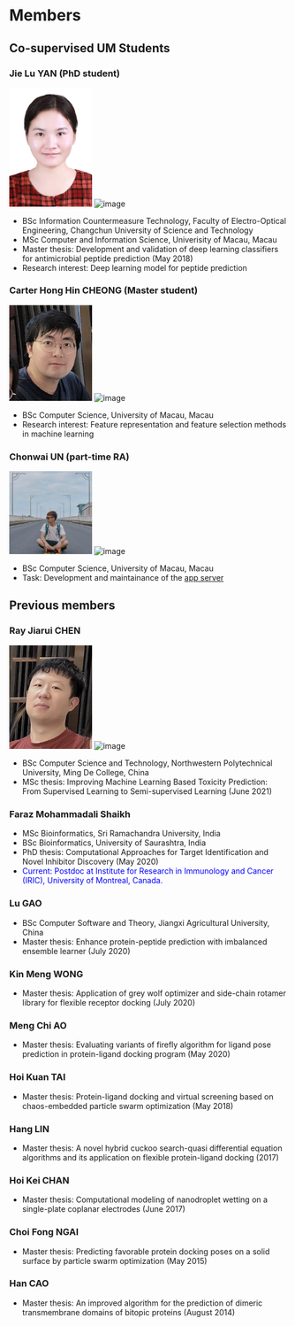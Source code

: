 # Members 



## Co-supervised UM Students
### Jie Lu YAN (PhD student) 
<img src="images/yanjielu.jpg" width="150"> ![image](https://user-images.githubusercontent.com/5370511/127591672-bad0835c-45e5-4e98-8323-978c3e9e1b83.png)
- BSc Information Countermeasure Technology, Faculty of Electro-Optical Engineering, Changchun University of Science and Technology
- MSc Computer and Information Science, Univerisity of Macau, Macau
- Master thesis: Development and validation of deep learning classifiers for antimicrobial peptide prediction (May 2018) 
- Research interest: Deep learning model for peptide prediction

### Carter Hong Hin CHEONG (Master student)

<img src="images/carter.jpg" width="150"> ![image](https://user-images.githubusercontent.com/5370511/127591739-4de3e2d2-5524-4f98-830e-c593c55228e9.png)
- BSc Computer Science, University of Macau, Macau
- Research interest: Feature representation and feature selection methods in machine learning

### Chonwai UN (part-time RA) 
<img src="images/edison.jpg" width="150"> ![image](https://user-images.githubusercontent.com/5370511/127591595-5b71320b-0cd9-4050-a917-8254428c9b5d.png)
- BSc Computer Science, University of Macau, Macau
- Task: Development and maintainance of the [app server](https://app.cbbio.online)

## Previous members 
### Ray Jiarui CHEN          
<img src="images/ray.jpg" width="150"> ![image](https://user-images.githubusercontent.com/5370511/127592904-433f76a5-ffc6-455d-8a5a-d4e6b52426e9.png)
- BSc Computer Science and Technology, Northwestern Polytechnical University, Ming De College, China
- MSc thesis: Improving Machine Learning Based Toxicity Prediction: From Supervised Learning to Semi-supervised Learning (June 2021)

### Faraz Mohammadali Shaikh          
- MSc Bioinformatics, Sri Ramachandra University, India
- BSc Bioinformatics, University of Saurashtra, India
- PhD thesis: Computational Approaches for Target Identification and Novel Inhibitor Discovery (May 2020)
- <span style="color:blue">Current: Postdoc at Institute for Research in Immunology and Cancer (IRIC), University of Montreal, Canada. 
</span>

### Lu GAO
- BSc Computer Software and Theory, Jiangxi Agricultural University, China
- Master thesis: Enhance protein-peptide prediction with imbalanced ensemble learner (July 2020)

### Kin Meng WONG
- Master thesis: Application of grey wolf optimizer and side-chain rotamer library for flexible receptor docking (July 2020)

### Meng Chi AO
- Master thesis: Evaluating variants of firefly algorithm for ligand pose prediction in protein-ligand docking program (May 2020)

### Hoi Kuan TAI
- Master thesis: Protein-ligand docking and virtual screening based on chaos-embedded particle swarm optimization (May 2018)

### Hang LIN
- Master thesis: A novel hybrid cuckoo search-quasi differential equation algorithms and its application on flexible protein-ligand docking (2017)

### Hoi Kei CHAN
- Master thesis: Computational modeling of nanodroplet wetting on a single-plate coplanar electrodes (June 2017)

### Choi Fong NGAI
- Master thesis: Predicting favorable protein docking poses on a solid surface by particle swarm optimization (May 2015)

### Han CAO
- Master thesis: An improved algorithm for the prediction of dimeric transmembrane domains of bitopic proteins (August 2014)









